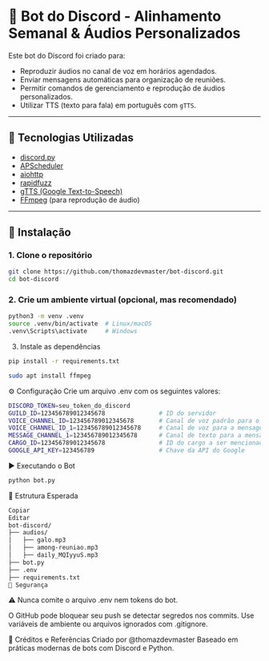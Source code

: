 # 🤖 Bot do Discord - Alinhamento Semanal & Áudios Personalizados

Este bot do Discord foi criado para:
- Reproduzir áudios no canal de voz em horários agendados.
- Enviar mensagens automáticas para organização de reuniões.
- Permitir comandos de gerenciamento e reprodução de áudios personalizados.
- Utilizar TTS (texto para fala) em português com `gTTS`.

---

## 🧰 Tecnologias Utilizadas

- [discord.py](https://discordpy.readthedocs.io/)
- [APScheduler](https://apscheduler.readthedocs.io/)
- [aiohttp](https://docs.aiohttp.org/)
- [rapidfuzz](https://maxbachmann.github.io/RapidFuzz/)
- [gTTS (Google Text-to-Speech)](https://pypi.org/project/gTTS/)
- [FFmpeg](https://ffmpeg.org/) (para reprodução de áudio)

---

## 🚀 Instalação

### 1. Clone o repositório

```bash
git clone https://github.com/thomazdevmaster/bot-discord.git
cd bot-discord
```
### 2. Crie um ambiente virtual (opcional, mas recomendado)

```bash
python3 -m venv .venv
source .venv/bin/activate  # Linux/macOS
.venv\Scripts\activate     # Windows
```

3. Instale as dependências

```bash
pip install -r requirements.txt

sudo apt install ffmpeg
```
⚙️ Configuração
Crie um arquivo .env com os seguintes valores:

```bash
DISCORD_TOKEN=seu_token_do_discord
GUILD_ID=123456789012345678               # ID do servidor
VOICE_CHANNEL_ID=123456789012345678       # Canal de voz padrão para o áudio agendado
VOICE_CHANNEL_ID_1=123456789012345678     # Canal de voz para a mensagem semanal
MESSAGE_CHANNEL_1=123456789012345678      # Canal de texto para a mensagem semanal
CARGO_ID=123456789012345678               # ID do cargo a ser mencionado (ex: equipe)
GOOGLE_API_KEY=123456789                  # Chave da API do Google
```

▶️ Executando o Bot

```bash
python bot.py
```

📁 Estrutura Esperada
```bash
Copiar
Editar
bot-discord/
├── audios/
│   ├── galo.mp3
│   ├── among-reuniao.mp3
│   ├── daily_MQIyyuS.mp3
├── bot.py
├── .env
├── requirements.txt
🔐 Segurança
```

⚠️ Nunca comite o arquivo .env nem tokens do bot.

O GitHub pode bloquear seu push se detectar segredos nos commits.
Use variáveis de ambiente ou arquivos ignorados com .gitignore.

🧠 Créditos e Referências
Criado por @thomazdevmaster
Baseado em práticas modernas de bots com Discord e Python.




